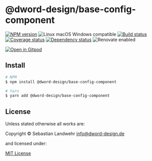 <!-- TITLE/ -->
# @dword-design/base-config-component
<!-- /TITLE -->

<!-- BADGES/ -->
[![NPM version](https://img.shields.io/npm/v/@dword-design/base-config-component.svg)](https://npmjs.org/package/@dword-design/base-config-component)
![Linux macOS Windows compatible](https://img.shields.io/badge/os-linux%20%7C%C2%A0macos%20%7C%C2%A0windows-blue)
[![Build status](https://img.shields.io/github/workflow/status/dword-design/base-config-component/build)](https://github.com/dword-design/base-config-component/actions)
[![Coverage status](https://img.shields.io/coveralls/dword-design/base-config-component)](https://coveralls.io/github/dword-design/base-config-component)
[![Dependency status](https://img.shields.io/david/dword-design/base-config-component)](https://david-dm.org/dword-design/base-config-component)
![Renovate enabled](https://img.shields.io/badge/renovate-enabled-brightgreen)

[![Open in Gitpod](https://gitpod.io/button/open-in-gitpod.svg)](https://gitpod.io/#https://github.com/dword-design/base-config-component)
<!-- /BADGES -->

<!-- DESCRIPTION/ -->

<!-- /DESCRIPTION -->

<!-- INSTALL/ -->
## Install

```bash
# NPM
$ npm install @dword-design/base-config-component

# Yarn
$ yarn add @dword-design/base-config-component
```
<!-- /INSTALL -->

<!-- LICENSE/ -->
## License

Unless stated otherwise all works are:

Copyright &copy; Sebastian Landwehr <info@dword-design.de>

and licensed under:

[MIT License](https://opensource.org/licenses/MIT)
<!-- /LICENSE -->
